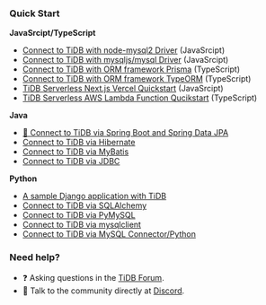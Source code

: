 ### Quick Start

**JavaSrcipt/TypeScript**

- [Connect to TiDB with node-mysql2 Driver](https://github.com/tidb-samples/tidb-nodejs-mysql2-quickstart) (JavaSrcipt)
- [Connect to TiDB with mysqljs/mysql Driver](https://github.com/tidb-samples/tidb-nodejs-mysqljs-quickstart) (JavaSrcipt)
- [Connect to TiDB with ORM framework Prisma](https://github.com/tidb-samples/tidb-nodejs-prisma-quickstart) (TypeScript)
- [Connect to TiDB with ORM framework TypeORM](https://github.com/tidb-samples/tidb-nodejs-typeorm-quickstart) (TypeScript)
- [TiDB Serverless Next.js Vercel Quickstart](https://github.com/tidb-samples/tidb-nextjs-vercel-quickstart) (JavaSrcipt)
- [TiDB Serverless AWS Lambda Function Qucikstart](https://github.com/tidb-samples/tidb-aws-lambda-quickstart) (TypeScript)

**Java**

- [🌟 Connect to TiDB via Spring Boot and Spring Data JPA](https://github.com/tidb-samples/tidb-java-jdbc-quickstart)
- [Connect to TiDB via Hibernate](https://github.com/tidb-samples/tidb-java-hibernate-quickstart)
- [Connect to TiDB via MyBatis](https://github.com/tidb-samples/tidb-java-mybatis-quickstart)
- [Connect to TiDB via JDBC](https://github.com/tidb-samples/tidb-java-jdbc-quickstart)

**Python**

- [A sample Django application with TiDB](https://github.com/tidb-samples/tidb-python-django-quickstart)
- [Connect to TiDB via SQLAlchemy](https://github.com/tidb-samples/tidb-python-sqlalchemy-quickstart)
- [Connect to TiDB via PyMySQL](https://github.com/tidb-samples/tidb-python-pymysql-quickstart)
- [Connect to TiDB via mysqlclient](https://github.com/tidb-samples/tidb-python-mysqlclient-quickstart)
- [Connect to TiDB via MySQL Connector/Python](https://github.com/tidb-samples/tidb-python-mysqlconnector-quickstart)

### Need help?

- ❓ Asking questions in the [TiDB Forum](https://ask.pingcap.com/).
- 💬 Talk to the community directly at [Discord](https://discord.gg/ePb3VMJqXk).
